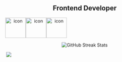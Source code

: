 <div>
  <div align="center">
    <h2>
      Frontend Developer
    </h2>
    <div style="display: flex; align-items: flex-start;">
      <img src="https://techstack-generator.vercel.app/js-icon.svg" alt="icon"
      width="65" height="65" />
      <img src="https://techstack-generator.vercel.app/ts-icon.svg" alt="icon"
      width="65" height="65" />
      <img src="https://techstack-generator.vercel.app/react-icon.svg" alt="icon"
      width="65" height="65" />
    </div>
    <p>
      <img align="center" src="https://github-readme-streak-stats.herokuapp.com/?user=imb96"
      alt="GitHub Streak Stats" />
    </p>
    <div>
      <div style="display: flex;">
        <a href="https://github.com/devxb/gitanimals">
          <img align="right" src="https://render.gitanimals.org/lines/imb96?pet-id=624793670471384112"
          />
        </a>
      </div>
    </div>
  </div>
  <!-- GitHub Readme Streak Stats -->
  <!-- - 🔭 I’m currently working on ... - 🌱 I’m currently learning ...
  - 👯 I’m looking to collaborate on ... - 🤔 I’m looking for help with ...
  - 💬 Ask me about ... - 📫 How to reach me: ... - 😄 Pronouns: ... - ⚡
  Fun fact: ... **imb96/imb96** is a ✨ _special_ ✨ repository because its
  `README.md` (this file) appears on your GitHub profile. Here are some ideas
  to get you started: ![Top Langs](https://github-readme-stats.vercel.app/api/top-langs/?username=imb96&layout=compact&theme=dark)
  -->
</div>

<!--
![Anurag’s GitHub stats](https://github-readme-stats.vercel.app/api?username=imb96&show_icons=true&theme=dracula)
-->

